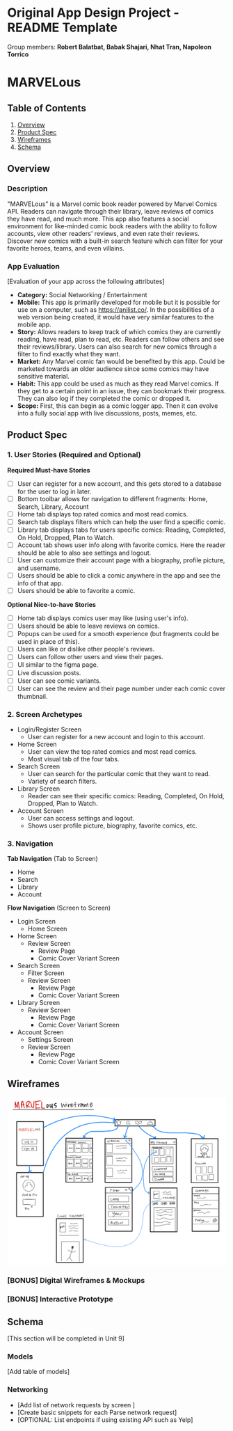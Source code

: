 Original App Design Project - README Template
===

Group members: **Robert Balatbat, Babak Shajari, Nhat Tran, Napoleon Torrico**

# MARVELous

## Table of Contents
1. [Overview](#Overview)
1. [Product Spec](#Product-Spec)
1. [Wireframes](#Wireframes)
2. [Schema](#Schema)

## Overview
### Description
"MARVELous" is a Marvel comic book reader powered by Marvel Comics API. Readers can navigate through their library, leave reviews of comics they have read, and much more. This app also features a social environment for like-minded comic book readers with the ability to follow accounts, view other readers' reviews, and even rate their reviews. Discover new comics with a built-in search feature which can filter for your favorite heroes, teams, and even villains. 

### App Evaluation
[Evaluation of your app across the following attributes]
- **Category:** Social Networking / Entertainment
- **Mobile:** This app is primarily developed for mobile but it is possible for use on a computer, such as https://anilist.co/. In the possibilities of a web version being created, it would have very similar features to the mobile app.
- **Story:** Allows readers to keep track of which comics they are currently reading, have read, plan to read, etc. Readers can follow others and see their reviews/library. Users can also search for new comics through a filter to find exactly what they want.
- **Market:** Any Marvel comic fan would be benefited by this app. Could be marketed towards an older audience since some comics may have sensitive material.
- **Habit:** This app could be used as much as they read Marvel comics. If they get to a certain point in an issue, they can bookmark their progress. They can also log if they completed the comic or dropped it.
- **Scope:** First, this can begin as a comic logger app. Then it can evolve into a fully social app with live discussions, posts, memes, etc. 

## Product Spec

### 1. User Stories (Required and Optional)

**Required Must-have Stories**
- [ ] User can register for a new account, and this gets stored to a database for the user to log in later.
- [ ] Bottom toolbar allows for navigation to different fragments: Home, Search, Library, Account
- [ ] Home tab displays top rated comics and most read comics.
- [ ] Search tab displays filters which can help the user find a specific comic.
- [ ] Library tab displays tabs for users specific comics: Reading, Completed, On Hold, Dropped, Plan to Watch.
- [ ] Account tab shows user info along with favorite comics. Here the reader should be able to also see settings and logout.
- [ ] User can customize their account page with a biography, profile picture, and username.
- [ ] Users should be able to click a comic anywhere in the app and see the info of that app.
- [ ] Users should be able to favorite a comic.

**Optional Nice-to-have Stories**
- [ ] Home tab displays comics user may like (using user's info).
- [ ] Users should be able to leave reviews on comics.
- [ ] Popups can be used for a smooth experience (but fragments could be used in place of this).
- [ ] Users can like or dislike other people's reviews.
- [ ] Users can follow other users and view their pages.
- [ ] UI similar to the figma page.
- [ ] Live discussion posts.
- [ ] User can see comic variants.
- [ ] User can see the review and their page number under each comic cover thumbnail.

### 2. Screen Archetypes

* Login/Register Screen
   * User can register for a new account and login to this account.
* Home Screen
   * User can view the top rated comics and most read comics.
   * Most visual tab of the four tabs.
* Search Screen
   * User can search for the particular comic that they want to read.
   * Variety of search filters.
* Library Screen
   * Reader can see their specific comics: Reading, Completed, On Hold, Dropped, Plan to Watch.
* Account Screen
   * User can access settings and logout.
   * Shows user profile picture, biography, favorite comics, etc.

### 3. Navigation

**Tab Navigation** (Tab to Screen)

* Home
* Search
* Library
* Account

**Flow Navigation** (Screen to Screen)

* Login Screen
   * Home Screen
* Home Screen
   * Review Screen
      * Review Page
      * Comic Cover Variant Screen
* Search Screen
   * Filter Screen  
   * Review Screen
      * Review Page
      * Comic Cover Variant Screen
* Library Screen
   * Review Screen
      * Review Page
      * Comic Cover Variant Screen
* Account Screen
   * Settings Screen
   * Review Screen
      * Review Page
      * Comic Cover Variant Screen 

## Wireframes
<img src="Wireframe.PNG" width=600>

### [BONUS] Digital Wireframes & Mockups

### [BONUS] Interactive Prototype

## Schema 
[This section will be completed in Unit 9]
### Models
[Add table of models]
### Networking
- [Add list of network requests by screen ]
- [Create basic snippets for each Parse network request]
- [OPTIONAL: List endpoints if using existing API such as Yelp]
